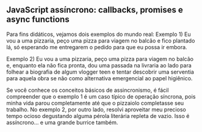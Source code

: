 ## JavaScript assíncrono: callbacks, promises e async functions
Para fins didáticos, vejamos dois exemplos do mundo real:
Exemplo 1) Eu vou a uma pizzaria, peço uma pizza para viagem no balcão e fico plantado lá, só esperando me entregarem o pedido para que eu possa ir embora.

Exemplo 2) Eu vou a uma pizzaria, peço uma pizza para viagem no balcão e, enquanto ela não fica pronta, dou uma passada na livraria ao lado para folhear a biografia de algum vlogger teen e tentar descobrir uma serventia para aquela obra se não como alternativa emergencial ao papel higiênico.

Se você conhece os conceitos básicos de assincronismo, é fácil compreender que o exemplo 1 é um caso típico de operação síncrona, pois minha vida parou completamente até que o pizzaiolo completasse seu trabalho. No exemplo 2, por outro lado, resolvi aproveitar meu precioso tempo ocioso degustando alguma pérola literária repleta de vazio. Isso é assíncrono… e uma grande burrice também.